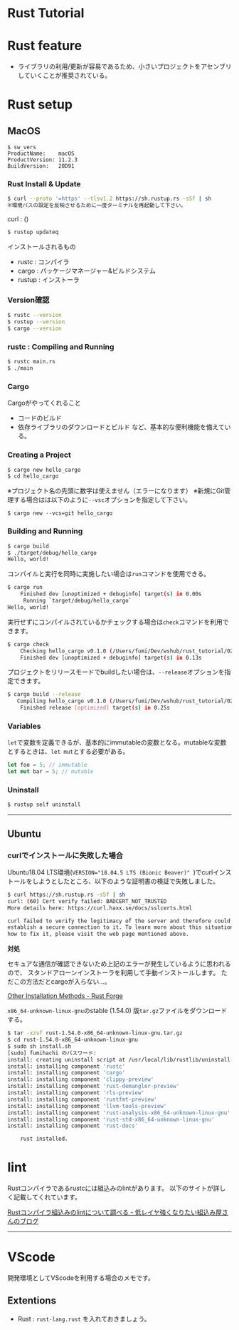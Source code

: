 # Rust Tutorial



# Rust feature

- ライブラリの利用/更新が容易であるため、小さいプロジェクトをアセンブリしていくことが推奨されている。

# Rust setup

## MacOS

```
$ sw_vers 
ProductName:	macOS
ProductVersion:	11.2.3
BuildVersion:	20D91
```

### Rust Install & Update

```sh
$ curl --proto '=https' --tlsv1.2 https://sh.rustup.rs -sSf | sh
※環境パスの設定を反映させるために一度ターミナルを再起動して下さい。
```

curl : ()

```sh
$ rustup updateq
```

インストールされるもの
- rustc  : コンパイラ
- cargo  : パッケージマネージャー&ビルドシステム
- rustup : インストーラ 

### Version確認

```sh
$ rustc --version
$ rustup --version
$ cargo --version
```

### rustc : Compiling and Running

```sh
$ rustc main.rs
$ ./main
```

### Cargo

Cargoがやってくれること
- コードのビルド
- 依存ライブラリのダウンロードとビルド
など、基本的な便利機能を備えている。

### Creating a Project

```sh
$ cargo new hello_cargo
$ cd hello_cargo
```
※プロジェクト名の先頭に数字は使えません（エラーになります）
※新規にGit管理する場合はは以下のように`--vsc`オプションを指定して下さい。

```
$ cargo new --vcs=git hello_cargo
```

### Building and Running

```sh
$ cargo build
$ ./target/debug/hello_cargo
Hello, world!
```

コンパイルと実行を同時に実施したい場合は`run`コマンドを使用できる。

```sh
$ cargo run
    Finished dev [unoptimized + debuginfo] target(s) in 0.00s
     Running `target/debug/hello_cargo`
Hello, world!
```

実行せずにコンパイルされているかチェックする場合は`check`コマンドを利用できます。

```sh
$ cargo check
    Checking hello_cargo v0.1.0 (/Users/fumi/Dev/wshub/rust_tutorial/02_hello_cargo/hello_cargo)
    Finished dev [unoptimized + debuginfo] target(s) in 0.13s
```

プロジェクトをリリースモードでbuildしたい場合は、`--release`オプションを指定できます。

```sh
$ cargo build --release     
   Compiling hello_cargo v0.1.0 (/Users/fumi/Dev/wshub/rust_tutorial/02_hello_cargo/hello_cargo)
    Finished release [optimized] target(s) in 0.25s
```

### Variables

`let`で変数を定義できるが、基本的にimmutableの変数となる。mutableな変数とするときは、`let mut`とする必要がある。

```rs
let foo = 5; // immutable
let mut bar = 5; // mutable
```

### Uninstall

```sh
$ rustup self uninstall
```

---

## Ubuntu

### curlでインストールに失敗した場合

Ubuntu18.04 LTS環境(`VERSION="18.04.5 LTS (Bionic Beaver)"
`)でcurlインストールをしようとしたところ、以下のような証明書の検証で失敗しました。

```sh
$ curl https://sh.rustup.rs -sSf | sh
curl: (60) Cert verify failed: BADCERT_NOT_TRUSTED
More details here: https://curl.haxx.se/docs/sslcerts.html

curl failed to verify the legitimacy of the server and therefore could not
establish a secure connection to it. To learn more about this situation and
how to fix it, please visit the web page mentioned above.
```

**対処**

セキュアな通信が確認できないため上記のエラーが発生しているように思われるので、
スタンドアローンインストーラを利用して手動インストールします。
ただこの方法だとcargoが入らない…。

[Other Installation Methods - Rust Forge](https://forge.rust-lang.org/infra/other-installation-methods.html)

`x86_64-unknown-linux-gnu`のstable (1.54.0)	版`tar.gz`ファイルをダウンロードする。

```sh
$ tar -xzvf rust-1.54.0-x86_64-unknown-linux-gnu.tar.gz
$ cd rust-1.54.0-x86_64-unknown-linux-gnu
$ sudo sh install.sh 
[sudo] fumihachi のパスワード: 
install: creating uninstall script at /usr/local/lib/rustlib/uninstall.sh
install: installing component 'rustc'
install: installing component 'cargo'
install: installing component 'clippy-preview'
install: installing component 'rust-demangler-preview'
install: installing component 'rls-preview'
install: installing component 'rustfmt-preview'
install: installing component 'llvm-tools-preview'
install: installing component 'rust-analysis-x86_64-unknown-linux-gnu'
install: installing component 'rust-std-x86_64-unknown-linux-gnu'
install: installing component 'rust-docs'

    rust installed.
```

# lint

Rustコンパイラであるrustcには組込みのlintがあります。
以下のサイトが詳しく記載してくれています。

[Rustコンパイラ組込みのlintについて調べる - 低レイヤ強くなりたい組込み屋さんのブログ](https://tomo-wait-for-it-yuki.hatenablog.com/entry/2019/05/10/185418)

---

# VScode

開発環境としてVScodeを利用する場合のメモです。

## Extentions

- Rust : `rust-lang.rust` を入れておきましょう。